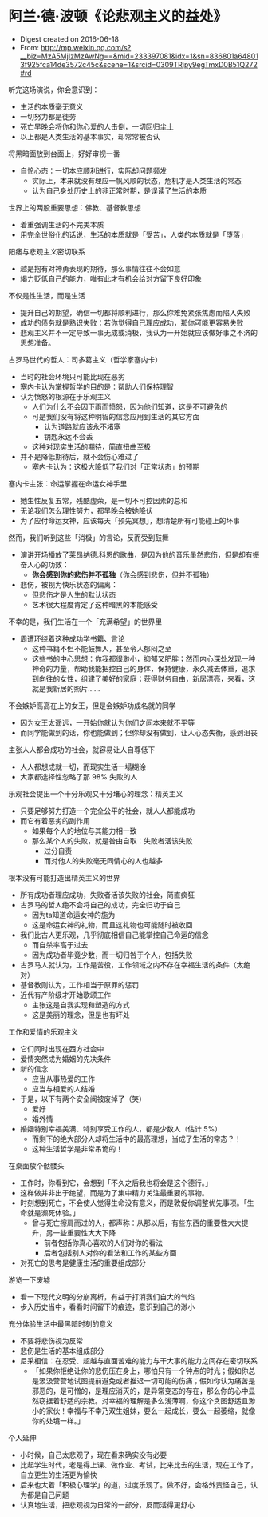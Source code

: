 # 阿兰·德·波顿《论悲观主义的益处》

- Digest created on 2016-06-18
- From: <http://mp.weixin.qq.com/s?__biz=MzA5MjIzMzAwNg==&mid=233397081&idx=1&sn=836801a648013f925fca14de3572c45c&scene=1&srcid=0309TRipy9egTmxD0B51Q272#rd>

听完这场演说，你会意识到：

- 生活的本质毫无意义
- 一切努力都是徒劳
- 死亡早晚会将你和你心爱的人击倒，一切回归尘土
- 以上都是人类生活的基本事实，却常常被否认

将黑暗面放到台面上，好好审视一番

- 自怜心态：一切本应顺利进行，实际却问题频发
    - 实际上，本来就没有理应一帆风顺的状态，危机才是人类生活的常态
    - 认为自己身处历史上的非正常时期，是误读了生活的本质

世界上的两股重要思想：佛教、基督教思想

- 着重强调生活的不完美本质
- 用完全世俗化的话说，生活的本质就是「受苦」，人类的本质就是「堕落」

阳痿与悲观主义密切联系

- 越是抱有对神勇表现的期待，那么事情往往不会如意
- 竭力贬低自己的能力，唯有此才有机会给对方留下良好印象

不仅是性生活，而是生活

- 提升自己的期望，确信一切都将顺利进行，那么你难免紧张焦虑而陷入失败
- 成功的债务就是熟识失败：若你觉得自己理应成功，那你可能更容易失败
- 悲观主义并不一定导致一事无成或消极，我认为一开始就应该做好事之不济的思想准备。

古罗马世代的哲人：司多葛主义（哲学家塞内卡）

- 当时的社会环境只可能比现在恶劣
- 塞内卡认为掌握哲学的目的是：帮助人们保持理智
- 认为愤怒的根源在于乐观主义
    - 人们为什么不会因下雨而愤怒，因为他们知道，这是不可避免的
    - 可是我们没有将这种明智的信念应用到生活的其它方面
        - 认为道路就应该永不堵塞
        - 钥匙永远不会丢
    - 这种对现实生活的期待，简直扭曲至极
- 并不是降低期待后，就不会伤心难过了
    - 塞内卡认为：这极大降低了我们对「正常状态」的预期

塞内卡主张：命运掌握在命运女神手里

- 她生性反复五常，残酷虚荣，是一切不可控因素的总和
- 无论我们怎么理性努力，都早晚会被她降伏
- 为了应付命运女神，应该每天「预先冥想」，想清楚所有可能碰上的坏事

然而，我们听到这些「消极」的言论，反而受到鼓舞

- 演讲开场播放了莱昂纳德.科恩的歌曲，是因为他的音乐虽然悲伤，但是却有振奋人心的功效：
    - __你会感到你的悲伤并不孤独__（你会感到悲伤，但并不孤独）
- 悲伤，被视为快乐状态的偏离：
    - 但悲伤才是人生的默认状态
    - 艺术很大程度肯定了这种暗黑的本能感受

不幸的是，我们生活在一个「充满希望」的世界里

- 周遭环绕着这种成功学书籍、言论
    - 这种书籍不但不能鼓舞人，甚至令人郁闷之至
    - 这些书的中心思想：你我都很渺小，抑郁又肥胖；然而内心深处发现一种神奇的力量，帮助我能把控自己的身体，保持健康，永久减去体重，追求到向往的女性，组建了美好的家庭；获得财务自由，新居漂亮，来看，这就是我新居的照片……

不会嫉妒高高在上的女王，但是会嫉妒功成名就的同学

- 因为女王太遥远，一开始你就认为你们之间本来就不平等
- 而同学能做到的话，你也能做到；但你却没有做到，让人心态失衡，感到沮丧

主张人人都会成功的社会，就容易让人自尊低下

- 人人都想成就一切，而现实生活一塌糊涂
- 大家都选择性忽略了那 98% 失败的人

乐观社会提出一个十分乐观又十分堵心的理念：精英主义

- 只要足够努力打造一个完全公平的社会，就人人都能成功
- 而它有着恶劣的副作用
    - 如果每个人的地位与其能力相一致
    - 那么某个人的失败，就是咎由自取：失败者活该失败
        - 过分自责
        - 而对他人的失败毫无同情心的人也越多

根本没有可能打造出精英主义的世界

- 所有成功者理应成功，失败者活该失败的社会，简直疯狂
- 古罗马的哲人绝不会将自己的成功，完全归功于自己
    - 因为ta知道命运女神的施为
    - 这是命运女神的礼物，而且这礼物也可能随时被收回
- 我们比古人更乐观，几乎彻底相信自己能掌控自己命运的信念
    - 而自杀率高于过去
    - 因为成功者毕竟少数，而一切归咎于个人，包括失败
- 古罗马人就认为，工作是苦役，工作领域之内不存在幸福生活的条件（太绝对）
- 基督教则认为，工作相当于原罪的惩罚
- 近代有产阶级才开始歌颂工作
    - 主张这是自我实现和塑造的方式
    - 这是美丽的理念，但是也有坏处

工作和爱情的乐观主义

- 它们同时出现在西方社会中
- 爱情突然成为婚姻的先决条件
- 新的信念
    - 应当从事热爱的工作
    - 应当与相爱的人结婚
- 于是，以下有两个安全阀被废掉了（笑）
    - 爱好
    - 婚外情
- 婚姻特别幸福美满、特别享受工作的人，都是少数人（估计 5%）
    - 而剩下的绝大部分人却将生活中的最高理想，当成了生活的常态？！
    - 这种生活哲学是非常吊诡的！

在桌面放个骷髅头

- 工作时，你看到它，会想到「不久之后我也将会是这个德行。」
- 这样做并非出于绝望，而是为了集中精力关注最重要的事物。
- 时刻想到死亡，不会使人觉得生命没有意义，而是敦促你调整优先事项。「生命就是濒死体验。」
    - 曾与死亡擦肩而过的人，都声称：从那以后，有些东西的重要性大大提升，另一些重要性大大下降
        - 前者包括你真心喜欢的人们对你的看法
        - 后者包括别人对你的看法和工作的某些方面
- 对死亡的思考是健康生活的重要组成部分

游览一下废墟

- 看一下现代文明的分崩离析，有益于打消我们自大的气焰
- 步入历史当中，看看时间留下的痕迹，意识到自己的渺小

充分体验生活中最黑暗时刻的意义

- 不要将悲伤视为反常
- 悲伤是生活的基本组成部分
- 尼采相信：在忍受、超越与直面苦难的能力与干大事的能力之间存在密切联系
    - 「如果你拒绝让你的悲伤压在身上，哪怕只有一个钟点的时光；假如你总是汲汲营营地试图提前避免或者推迟一切可能的伤痛；假如你认为痛苦是邪恶的，是可憎的，是理应消灭的，是异常变态的存在，那么你的心中显然窃据着舒适的宗教。对幸福的理解是多么浅薄啊，你这个贪图舒适且渺小的家伙！幸福与不幸乃双生姐妹，要么一起成长，要么一起萎缩，就像你的处境一样。」

个人延伸

- 小时候，自己太悲观了，现在看来确实没有必要
- 比起学生时代，老是得上课、做作业、考试，比来比去的生活，现在工作了，自立更生的生活更为愉快
- 后来也太着「积极心理学」的道，过度乐观了。做不好，会格外责怪自己，认为都是自己问题
- 认真地生活，把悲观视为日常的一部分，反而活得更舒心

